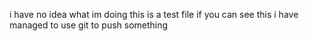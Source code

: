 i have no idea what im doing
this is a test file if you can see this i have managed to use git to push something